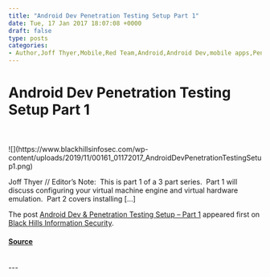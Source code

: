 ```yaml
---
title: "Android Dev Penetration Testing Setup Part 1"
date: Tue, 17 Jan 2017 18:07:08 +0000
draft: false
type: posts
categories: 
- Author,Joff Thyer,Mobile,Red Team,Android,Android Dev,mobile apps,Pentesting,pentesting mobile apps
---
```

# Android Dev Penetration Testing Setup Part 1

<br/>

<br/>
![](https://www.blackhillsinfosec.com/wp-content/uploads/2019/11/00161_01172017_AndroidDevPenetrationTestingSetup1.png)

Joff Thyer // Editor’s Note:  This is part 1 of a 3 part series.  Part 1 will discuss configuring your virtual machine engine and virtual hardware emulation.  Part 2 covers installing \[…\]

The post [Android Dev & Penetration Testing Setup – Part 1](https://www.blackhillsinfosec.com/android-dev-penetration-testing-setup-part-1/) appeared first on [Black Hills Information Security](https://www.blackhillsinfosec.com).

#### [Source](https://www.blackhillsinfosec.com/android-dev-penetration-testing-setup-part-1/)

<br/>
---

